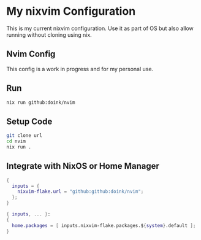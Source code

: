 # My nixvim Configuration

This is my current nixvim configuration. Use it as part of OS but also allow running without cloning using nix.

## Nvim Config

This config is a work in progress and for my personal use.

## Run

```bash
nix run github:doink/nvim
```

## Setup Code

```bash
git clone url
cd nvim
nix run .
```

## Integrate with NixOS or Home Manager

```nix
{
  inputs = {
    nixvim-flake.url = "github:github:doink/nvim";
  };
}
```

```nix
{ inputs, ... }:
{
  home.packages = [ inputs.nixvim-flake.packages.${system}.default ];
}
```
